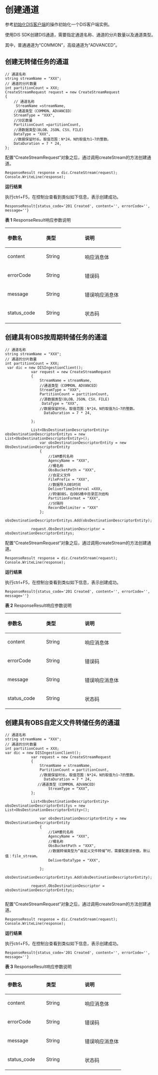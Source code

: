 # 创建通道<a name="dayu_06_0010"></a>

参考[初始化DIS客户端](初始化DIS客户端.md)的操作初始化一个DIS客户端实例。

使用DIS SDK创建DIS通道，需要指定通道名称、通道的分片数量以及通道类型。

其中，普通通道为“COMMON”，高级通道为“ADVANCED”。

## 创建无转储任务的通道<a name="zh-cn_topic_0124367673_section1983384903010"></a>

```
// 通道名称 
string streamName = "XXX"; 
// 通道的分片数量 
int partitionCount = XXX; 
CreateStreamRequest request = new CreateStreamRequest
{
    // 通道名称 
     StreamName =streamName,
    //通道类型（COMMON、ADVANCED）
    StreamType = "XXX",
    //分区数量
    PartitionCount =partitionCount,
    //源数据类型(BLOB、JSON、CSV、FILE)
    DataType = "XXX",
    //数据保留时长。取值范围：N*24，N的取值为1~7的整数。
    DataDuration = 7 * 24,
};
```

配置“CreateStreamRequest“对象之后，通过调用createStream的方法创建通道。

```
ResponseResult response = dic.CreateStream(request);
Console.WriteLine(response);
```

**运行结果**

执行ctrl+F5，在控制台查看到类似如下信息，表示创建成功。

```
ResponseResult{status_code='201 Created', content='', errorCode='', message=''}
```

**表 1**  ResponseResult响应参数说明

<a name="zh-cn_topic_0124367673_table548315553111"></a>
<table><thead align="left"><tr id="zh-cn_topic_0124367673_row20483105143110"><th class="cellrowborder" valign="top" width="33.33333333333333%" id="mcps1.2.4.1.1"><p id="zh-cn_topic_0124367673_p82498194316"><a name="zh-cn_topic_0124367673_p82498194316"></a><a name="zh-cn_topic_0124367673_p82498194316"></a>参数名</p>
</th>
<th class="cellrowborder" valign="top" width="33.33333333333333%" id="mcps1.2.4.1.2"><p id="zh-cn_topic_0124367673_p15249319153112"><a name="zh-cn_topic_0124367673_p15249319153112"></a><a name="zh-cn_topic_0124367673_p15249319153112"></a>类型</p>
</th>
<th class="cellrowborder" valign="top" width="33.33333333333333%" id="mcps1.2.4.1.3"><p id="zh-cn_topic_0124367673_p1924991943115"><a name="zh-cn_topic_0124367673_p1924991943115"></a><a name="zh-cn_topic_0124367673_p1924991943115"></a>说明</p>
</th>
</tr>
</thead>
<tbody><tr id="zh-cn_topic_0124367673_row16483185113113"><td class="cellrowborder" valign="top" width="33.33333333333333%" headers="mcps1.2.4.1.1 "><p id="zh-cn_topic_0124367673_p182656199318"><a name="zh-cn_topic_0124367673_p182656199318"></a><a name="zh-cn_topic_0124367673_p182656199318"></a>content</p>
</td>
<td class="cellrowborder" valign="top" width="33.33333333333333%" headers="mcps1.2.4.1.2 "><p id="zh-cn_topic_0124367673_p9265131943110"><a name="zh-cn_topic_0124367673_p9265131943110"></a><a name="zh-cn_topic_0124367673_p9265131943110"></a>String</p>
</td>
<td class="cellrowborder" valign="top" width="33.33333333333333%" headers="mcps1.2.4.1.3 "><p id="zh-cn_topic_0124367673_p326501911319"><a name="zh-cn_topic_0124367673_p326501911319"></a><a name="zh-cn_topic_0124367673_p326501911319"></a>响应消息体</p>
</td>
</tr>
<tr id="zh-cn_topic_0124367673_row0483185183116"><td class="cellrowborder" valign="top" width="33.33333333333333%" headers="mcps1.2.4.1.1 "><p id="zh-cn_topic_0124367673_p18265101953111"><a name="zh-cn_topic_0124367673_p18265101953111"></a><a name="zh-cn_topic_0124367673_p18265101953111"></a>errorCode</p>
</td>
<td class="cellrowborder" valign="top" width="33.33333333333333%" headers="mcps1.2.4.1.2 "><p id="zh-cn_topic_0124367673_p4265111919310"><a name="zh-cn_topic_0124367673_p4265111919310"></a><a name="zh-cn_topic_0124367673_p4265111919310"></a>String</p>
</td>
<td class="cellrowborder" valign="top" width="33.33333333333333%" headers="mcps1.2.4.1.3 "><p id="zh-cn_topic_0124367673_p12651019153119"><a name="zh-cn_topic_0124367673_p12651019153119"></a><a name="zh-cn_topic_0124367673_p12651019153119"></a>错误码</p>
</td>
</tr>
<tr id="zh-cn_topic_0124367673_row7483153313"><td class="cellrowborder" valign="top" width="33.33333333333333%" headers="mcps1.2.4.1.1 "><p id="zh-cn_topic_0124367673_p226517198318"><a name="zh-cn_topic_0124367673_p226517198318"></a><a name="zh-cn_topic_0124367673_p226517198318"></a>message</p>
</td>
<td class="cellrowborder" valign="top" width="33.33333333333333%" headers="mcps1.2.4.1.2 "><p id="zh-cn_topic_0124367673_p1028011923114"><a name="zh-cn_topic_0124367673_p1028011923114"></a><a name="zh-cn_topic_0124367673_p1028011923114"></a>String</p>
</td>
<td class="cellrowborder" valign="top" width="33.33333333333333%" headers="mcps1.2.4.1.3 "><p id="zh-cn_topic_0124367673_p13280101903112"><a name="zh-cn_topic_0124367673_p13280101903112"></a><a name="zh-cn_topic_0124367673_p13280101903112"></a>错误响应消息体</p>
</td>
</tr>
<tr id="zh-cn_topic_0124367673_row348365143118"><td class="cellrowborder" valign="top" width="33.33333333333333%" headers="mcps1.2.4.1.1 "><p id="zh-cn_topic_0124367673_p22801019183118"><a name="zh-cn_topic_0124367673_p22801019183118"></a><a name="zh-cn_topic_0124367673_p22801019183118"></a>status_code</p>
</td>
<td class="cellrowborder" valign="top" width="33.33333333333333%" headers="mcps1.2.4.1.2 "><p id="zh-cn_topic_0124367673_p1928081911315"><a name="zh-cn_topic_0124367673_p1928081911315"></a><a name="zh-cn_topic_0124367673_p1928081911315"></a>String</p>
</td>
<td class="cellrowborder" valign="top" width="33.33333333333333%" headers="mcps1.2.4.1.3 "><p id="zh-cn_topic_0124367673_p12280111953110"><a name="zh-cn_topic_0124367673_p12280111953110"></a><a name="zh-cn_topic_0124367673_p12280111953110"></a>状态码</p>
</td>
</tr>
</tbody>
</table>

## 创建具有OBS按周期转储任务的通道<a name="zh-cn_topic_0124367673_section1178581453413"></a>

```
// 通道名称 
string streamName = "XXX"; 
// 通道的分片数量 
int partitionCount = XXX; 
 var dic = new DISIngestionClient();
            var request = new CreateStreamRequest
            {
                StreamName = streamName,
                //通道类型（COMMON、ADVANCED）
                StreamType = "XXX",
                PartitionCount = partitionCount,
                //源数据类型(BLOB、JSON、CSV、FILE)
                 DataType = "XXX",
                //数据保留时长。取值范围：N*24，N的取值为1~7的整数。
                  DataDuration = 7 * 24,

            };

            List<ObsDestinationDescriptorEntity> obsDestinationDescriptorEntitys = new List<ObsDestinationDescriptorEntity>();
                var obsDestinationDescriptorEntity = new ObsDestinationDescriptorEntity
                {
                    //IAM委托名称
                    AgencyName = "XXX",
                    //桶名称
                    ObsBucketPath = "XXX",
                    //自定义文件
                    FilePrefix = "XXX",
                    //数据导入OBS时间
                    DeliverTimeInterval =XXX,
                    //转储OBS，在OBS桶中目录层次结构
                    PartitionFormat = "XXX",
                    //分隔符
                    RecordDelimiter = "XXX"
                };
                obsDestinationDescriptorEntitys.Add(obsDestinationDescriptorEntity);
            
            request.ObsDestinationDescriptor = obsDestinationDescriptorEntitys;
```

配置“CreateStreamRequest“对象之后，通过调用createStream的方法创建通道。

```
ResponseResult response = dic.CreateStream(request);
Console.WriteLine(response);
```

**运行结果**

执行ctrl+F5，在控制台查看到类似如下信息，表示创建成功。

```
ResponseResult{status_code='201 Created', content='', errorCode='', message=''}
```

**表 2**  ResponseResult响应参数说明

<a name="zh-cn_topic_0124367673_table1483163633217"></a>
<table><thead align="left"><tr id="zh-cn_topic_0124367673_row84836364326"><th class="cellrowborder" valign="top" width="33.33333333333333%" id="mcps1.2.4.1.1"><p id="zh-cn_topic_0124367673_p12483936143210"><a name="zh-cn_topic_0124367673_p12483936143210"></a><a name="zh-cn_topic_0124367673_p12483936143210"></a>参数名</p>
</th>
<th class="cellrowborder" valign="top" width="33.33333333333333%" id="mcps1.2.4.1.2"><p id="zh-cn_topic_0124367673_p248393612328"><a name="zh-cn_topic_0124367673_p248393612328"></a><a name="zh-cn_topic_0124367673_p248393612328"></a>类型</p>
</th>
<th class="cellrowborder" valign="top" width="33.33333333333333%" id="mcps1.2.4.1.3"><p id="zh-cn_topic_0124367673_p13483143611321"><a name="zh-cn_topic_0124367673_p13483143611321"></a><a name="zh-cn_topic_0124367673_p13483143611321"></a>说明</p>
</th>
</tr>
</thead>
<tbody><tr id="zh-cn_topic_0124367673_row34993360327"><td class="cellrowborder" valign="top" width="33.33333333333333%" headers="mcps1.2.4.1.1 "><p id="zh-cn_topic_0124367673_p2071241145310"><a name="zh-cn_topic_0124367673_p2071241145310"></a><a name="zh-cn_topic_0124367673_p2071241145310"></a>content</p>
</td>
<td class="cellrowborder" valign="top" width="33.33333333333333%" headers="mcps1.2.4.1.2 "><p id="zh-cn_topic_0124367673_p10499336123210"><a name="zh-cn_topic_0124367673_p10499336123210"></a><a name="zh-cn_topic_0124367673_p10499336123210"></a>String</p>
</td>
<td class="cellrowborder" valign="top" width="33.33333333333333%" headers="mcps1.2.4.1.3 "><p id="zh-cn_topic_0124367673_p2499123616324"><a name="zh-cn_topic_0124367673_p2499123616324"></a><a name="zh-cn_topic_0124367673_p2499123616324"></a>响应消息体</p>
</td>
</tr>
<tr id="zh-cn_topic_0124367673_row14998365320"><td class="cellrowborder" valign="top" width="33.33333333333333%" headers="mcps1.2.4.1.1 "><p id="zh-cn_topic_0124367673_p107741155311"><a name="zh-cn_topic_0124367673_p107741155311"></a><a name="zh-cn_topic_0124367673_p107741155311"></a>errorCode</p>
</td>
<td class="cellrowborder" valign="top" width="33.33333333333333%" headers="mcps1.2.4.1.2 "><p id="zh-cn_topic_0124367673_p949911360329"><a name="zh-cn_topic_0124367673_p949911360329"></a><a name="zh-cn_topic_0124367673_p949911360329"></a>String</p>
</td>
<td class="cellrowborder" valign="top" width="33.33333333333333%" headers="mcps1.2.4.1.3 "><p id="zh-cn_topic_0124367673_p1349903673219"><a name="zh-cn_topic_0124367673_p1349903673219"></a><a name="zh-cn_topic_0124367673_p1349903673219"></a>错误码</p>
</td>
</tr>
<tr id="zh-cn_topic_0124367673_row13499143653212"><td class="cellrowborder" valign="top" width="33.33333333333333%" headers="mcps1.2.4.1.1 "><p id="zh-cn_topic_0124367673_p1523114112534"><a name="zh-cn_topic_0124367673_p1523114112534"></a><a name="zh-cn_topic_0124367673_p1523114112534"></a>message</p>
</td>
<td class="cellrowborder" valign="top" width="33.33333333333333%" headers="mcps1.2.4.1.2 "><p id="zh-cn_topic_0124367673_p19515133643213"><a name="zh-cn_topic_0124367673_p19515133643213"></a><a name="zh-cn_topic_0124367673_p19515133643213"></a>String</p>
</td>
<td class="cellrowborder" valign="top" width="33.33333333333333%" headers="mcps1.2.4.1.3 "><p id="zh-cn_topic_0124367673_p185151636103214"><a name="zh-cn_topic_0124367673_p185151636103214"></a><a name="zh-cn_topic_0124367673_p185151636103214"></a>错误响应消息体</p>
</td>
</tr>
<tr id="zh-cn_topic_0124367673_row115154367325"><td class="cellrowborder" valign="top" width="33.33333333333333%" headers="mcps1.2.4.1.1 "><p id="zh-cn_topic_0124367673_p22344119539"><a name="zh-cn_topic_0124367673_p22344119539"></a><a name="zh-cn_topic_0124367673_p22344119539"></a>status_code</p>
</td>
<td class="cellrowborder" valign="top" width="33.33333333333333%" headers="mcps1.2.4.1.2 "><p id="zh-cn_topic_0124367673_p125151736203217"><a name="zh-cn_topic_0124367673_p125151736203217"></a><a name="zh-cn_topic_0124367673_p125151736203217"></a>String</p>
</td>
<td class="cellrowborder" valign="top" width="33.33333333333333%" headers="mcps1.2.4.1.3 "><p id="zh-cn_topic_0124367673_p5515163633210"><a name="zh-cn_topic_0124367673_p5515163633210"></a><a name="zh-cn_topic_0124367673_p5515163633210"></a>状态码</p>
</td>
</tr>
</tbody>
</table>

## 创建具有OBS自定义文件转储任务的通道<a name="zh-cn_topic_0124367673_section9503153744412"></a>

```
// 通道名称 
string streamName = "XXX"; 
// 通道的分片数量 
int partitionCount = XXX; 
var dic = new DISIngestionClient();
            var request = new CreateStreamRequest
            {
                StreamName = streamName,
                PartitionCount = partitionCount,
                //数据保留时长。取值范围：N*24，N的取值为1~7的整数。
                  DataDuration = 7 * 24,
               //通道类型（COMMON、ADVANCED）
                    StreamType = “XXX”,
            };

            List<ObsDestinationDescriptorEntity> obsDestinationDescriptorEntitys = new List<ObsDestinationDescriptorEntity>();
            
                var obsDestinationDescriptorEntity = new ObsDestinationDescriptorEntity
                {
                    //IAM委托名称
                    AgencyName = "XXX",
                    //桶名称
                    ObsBucketPath = "XXX",
                    //数据转储类型为“自定义文件转储”时，需要配置该参数。默认值：file_stream。
                    DeliverDataType = "XXX",
                   
                };
                obsDestinationDescriptorEntitys.Add(obsDestinationDescriptorEntity);
            
            request.ObsDestinationDescriptor = obsDestinationDescriptorEntitys;
   
```

配置“CreateStreamRequest“对象之后，通过调用createStream的方法创建通道。

```
ResponseResult response = dic.CreateStream(request);
Console.WriteLine(response);
```

**运行结果**

执行ctrl+F5，在控制台查看到类似如下信息，表示创建成功。

```
ResponseResult{status_code='201 Created', content='', errorCode='', message=''}
```

**表 3**  ResponseResult响应参数说明

<a name="zh-cn_topic_0124367673_table1523318415333"></a>
<table><thead align="left"><tr id="zh-cn_topic_0124367673_row1623317493320"><th class="cellrowborder" valign="top" width="33.33333333333333%" id="mcps1.2.4.1.1"><p id="zh-cn_topic_0124367673_p1323311417330"><a name="zh-cn_topic_0124367673_p1323311417330"></a><a name="zh-cn_topic_0124367673_p1323311417330"></a>参数名</p>
</th>
<th class="cellrowborder" valign="top" width="33.33333333333333%" id="mcps1.2.4.1.2"><p id="zh-cn_topic_0124367673_p6233947338"><a name="zh-cn_topic_0124367673_p6233947338"></a><a name="zh-cn_topic_0124367673_p6233947338"></a>类型</p>
</th>
<th class="cellrowborder" valign="top" width="33.33333333333333%" id="mcps1.2.4.1.3"><p id="zh-cn_topic_0124367673_p7249124123318"><a name="zh-cn_topic_0124367673_p7249124123318"></a><a name="zh-cn_topic_0124367673_p7249124123318"></a>说明</p>
</th>
</tr>
</thead>
<tbody><tr id="zh-cn_topic_0124367673_row524919413311"><td class="cellrowborder" valign="top" width="33.33333333333333%" headers="mcps1.2.4.1.1 "><p id="zh-cn_topic_0124367673_p5462161525412"><a name="zh-cn_topic_0124367673_p5462161525412"></a><a name="zh-cn_topic_0124367673_p5462161525412"></a>content</p>
</td>
<td class="cellrowborder" valign="top" width="33.33333333333333%" headers="mcps1.2.4.1.2 "><p id="zh-cn_topic_0124367673_p1824919453310"><a name="zh-cn_topic_0124367673_p1824919453310"></a><a name="zh-cn_topic_0124367673_p1824919453310"></a>String</p>
</td>
<td class="cellrowborder" valign="top" width="33.33333333333333%" headers="mcps1.2.4.1.3 "><p id="zh-cn_topic_0124367673_p11249104153319"><a name="zh-cn_topic_0124367673_p11249104153319"></a><a name="zh-cn_topic_0124367673_p11249104153319"></a>响应消息体</p>
</td>
</tr>
<tr id="zh-cn_topic_0124367673_row1024914443316"><td class="cellrowborder" valign="top" width="33.33333333333333%" headers="mcps1.2.4.1.1 "><p id="zh-cn_topic_0124367673_p14622159545"><a name="zh-cn_topic_0124367673_p14622159545"></a><a name="zh-cn_topic_0124367673_p14622159545"></a>errorCode</p>
</td>
<td class="cellrowborder" valign="top" width="33.33333333333333%" headers="mcps1.2.4.1.2 "><p id="zh-cn_topic_0124367673_p62492413337"><a name="zh-cn_topic_0124367673_p62492413337"></a><a name="zh-cn_topic_0124367673_p62492413337"></a>String</p>
</td>
<td class="cellrowborder" valign="top" width="33.33333333333333%" headers="mcps1.2.4.1.3 "><p id="zh-cn_topic_0124367673_p824917403316"><a name="zh-cn_topic_0124367673_p824917403316"></a><a name="zh-cn_topic_0124367673_p824917403316"></a>错误码</p>
</td>
</tr>
<tr id="zh-cn_topic_0124367673_row162655413318"><td class="cellrowborder" valign="top" width="33.33333333333333%" headers="mcps1.2.4.1.1 "><p id="zh-cn_topic_0124367673_p646251516542"><a name="zh-cn_topic_0124367673_p646251516542"></a><a name="zh-cn_topic_0124367673_p646251516542"></a>message</p>
</td>
<td class="cellrowborder" valign="top" width="33.33333333333333%" headers="mcps1.2.4.1.2 "><p id="zh-cn_topic_0124367673_p52651943339"><a name="zh-cn_topic_0124367673_p52651943339"></a><a name="zh-cn_topic_0124367673_p52651943339"></a>String</p>
</td>
<td class="cellrowborder" valign="top" width="33.33333333333333%" headers="mcps1.2.4.1.3 "><p id="zh-cn_topic_0124367673_p15265144153311"><a name="zh-cn_topic_0124367673_p15265144153311"></a><a name="zh-cn_topic_0124367673_p15265144153311"></a>错误响应消息体</p>
</td>
</tr>
<tr id="zh-cn_topic_0124367673_row162658411332"><td class="cellrowborder" valign="top" width="33.33333333333333%" headers="mcps1.2.4.1.1 "><p id="zh-cn_topic_0124367673_p746261555412"><a name="zh-cn_topic_0124367673_p746261555412"></a><a name="zh-cn_topic_0124367673_p746261555412"></a>status_code</p>
</td>
<td class="cellrowborder" valign="top" width="33.33333333333333%" headers="mcps1.2.4.1.2 "><p id="zh-cn_topic_0124367673_p1327984183319"><a name="zh-cn_topic_0124367673_p1327984183319"></a><a name="zh-cn_topic_0124367673_p1327984183319"></a>String</p>
</td>
<td class="cellrowborder" valign="top" width="33.33333333333333%" headers="mcps1.2.4.1.3 "><p id="zh-cn_topic_0124367673_p102791043333"><a name="zh-cn_topic_0124367673_p102791043333"></a><a name="zh-cn_topic_0124367673_p102791043333"></a>状态码</p>
</td>
</tr>
</tbody>
</table>

